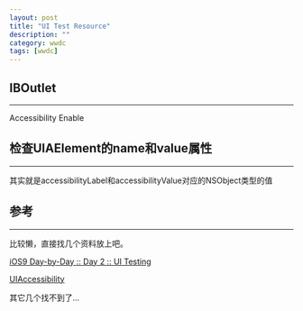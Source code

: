 ```yaml
---
layout: post
title: "UI Test Resource"
description: ""
category: wwdc
tags: [wwdc]
---
```



## IBOutlet
---

Accessibility Enable

## 检查UIAElement的name和value属性
---

其实就是accessibilityLabel和accessibilityValue对应的NSObject类型的值

## 参考
---

比较懒，直接找几个资料放上吧。

[iOS9 Day-by-Day :: Day 2 :: UI Testing](https://www.shinobicontrols.com/blog/ios9-day-by-day-day2-ui-testing)

[UIAccessibility](http://nshipster.cn/uiaccessibility/)

其它几个找不到了...